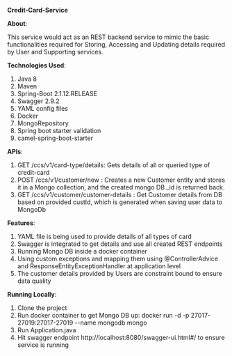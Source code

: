 **Credit-Card-Service**

**About**:

This service would act as an REST backend service to mimic the basic functionalities required for Storing, Accessing and Updating details required by User and Supporting services.

**Technologies Used**:
1. Java 8
2. Maven
3. Spring-Boot 2.1.12.RELEASE
4. Swagger 2.9.2
5. YAML config files
6. Docker
7. MongoRepository
8. Spring boot starter validation
9. camel-spring-boot-starter

**APIs**:
1. GET /ccs/v1/card-type/details: Gets details of all or queried type of credit-card 
2. POST /ccs/v1/customer/new : Creates a new Customer entity and stores it in a Mongo collection, and the created mongo DB _id is returned back.
3. GET /ccs/v1/customer/customer-details : Get Customer details from DB based on provided custId, which is generated when saving user data to MongoDb 

**Features**:
1. YAML file is being used to provide details of all types of card
2. Swagger is integrated to get details and use all created REST endpoints
3. Running Mongo DB inside a docker container
4. Using custom exceptions and mapping them using @ControllerAdvice and ResponseEntityExceptionHandler at application level
5. The customer details provided by Users are constraint bound to ensure data quality

**Running Locally**:
1. Clone the project
2. Run docker container to get Mongo DB up: docker run -d -p 27017-27019:27017-27019 --name mongodb mongo
3. Run Application.java 
4. Hit swagger endpoint http://localhost:8080/swagger-ui.html#/ to ensure service is running